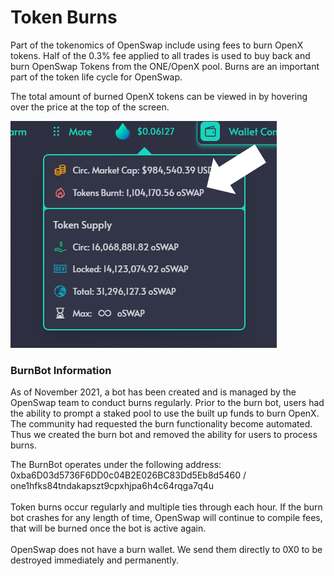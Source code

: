 # Token Burns

Part of the tokenomics of OpenSwap include using fees to burn OpenX tokens.  Half of the 0.3% fee applied to all trades is used to buy back and burn OpenSwap Tokens from the ONE/OpenX pool.  Burns are an important part of the token life cycle for OpenSwap.

The total amount of burned OpenX tokens can be viewed in by hovering over the price at the top of the screen.

![Total amount of burned tokens](<../.gitbook/assets/burned total.png>)



### BurnBot Information

As of November 2021, a bot has been created and is managed by the OpenSwap team to conduct burns regularly.  Prior to the burn bot, users had the ability to prompt a staked pool to use the built up funds to burn OpenX.  The community had requested the burn functionality become automated.  Thus we created the burn bot and removed the ability for users to process burns.

The BurnBot operates under the following address: 0xba6D03d5736F6DD0c04B2E026BC83Dd5Eb8d5460 / one1hfks84tndakapszt9cpxhjpa6h4c64rqga7q4u\
\
Token burns occur regularly and multiple ties through each hour.  If the burn bot crashes for any length of time, OpenSwap will continue to compile fees, that will be burned once the bot is active again.\
\
OpenSwap does not have a burn wallet.  We send them directly to 0X0 to be destroyed immediately and permanently.
